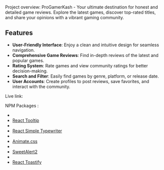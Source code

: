 Project overview:
ProGamerKash - Your ultimate destination for honest and detailed game reviews. Explore the latest games, discover top-rated titles, and share your opinions with a vibrant gaming community.

## Features
- **User-Friendly Interface**: Enjoy a clean and intuitive design for seamless navigation.  
- **Comprehensive Game Reviews**: Find in-depth reviews of the latest and popular games.  
- **Rating System**: Rate games and view community ratings for better decision-making.  
- **Search and Filter**: Easily find games by genre, platform, or release date.  
- **User Accounts**: Create profiles to post reviews, save favorites, and interact with the community. 

Live link: 

NPM Packages :
- <li><a href="https://react-tooltip.com/" target="_blank">React Tooltip</a></li>
- <li><a href="https://www.npmjs.com/package/react-simple-typewriter" target="_blank">React Simple Typewriter</a></li>
- <li><a href="https://animate.style/" target="_blank">Animate.css</a></li>
- <li><a href="https://sweetalert2.github.io/" target="_blank">SweetAlert2</a></li>
- <li><a href="https://fkhadra.github.io/react-toastify/" target="_blank">React Toastify</a></li>